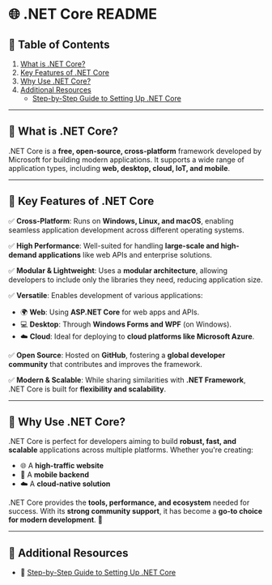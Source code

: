 # 🌐 .NET Core README

## 📖 Table of Contents
1. [What is .NET Core?](#-what-is-net-core)
2. [Key Features of .NET Core](#-key-features-of-net-core)
3. [Why Use .NET Core?](#-why-use-net-core)
4. [Additional Resources](#-additional-resources)
   - [Step-by-Step Guide to Setting Up .NET Core](dotnet_core_setup.md)

---

## 🚀 What is .NET Core?
.NET Core is a **free, open-source, cross-platform** framework developed by Microsoft for building modern applications. It supports a wide range of application types, including **web, desktop, cloud, IoT, and mobile**.

---

## 🔑 Key Features of .NET Core
✅ **Cross-Platform**: Runs on **Windows, Linux, and macOS**, enabling seamless application development across different operating systems.

✅ **High Performance**: Well-suited for handling **large-scale and high-demand applications** like web APIs and enterprise solutions.

✅ **Modular & Lightweight**: Uses a **modular architecture**, allowing developers to include only the libraries they need, reducing application size.

✅ **Versatile**: Enables development of various applications:
   - 🌍 **Web**: Using **ASP.NET Core** for web apps and APIs.
   - 💻 **Desktop**: Through **Windows Forms and WPF** (on Windows).
   - ☁️ **Cloud**: Ideal for deploying to **cloud platforms like Microsoft Azure**.

✅ **Open Source**: Hosted on **GitHub**, fostering a **global developer community** that contributes and improves the framework.

✅ **Modern & Scalable**: While sharing similarities with **.NET Framework**, .NET Core is built for **flexibility and scalability**.

---

## 🤔 Why Use .NET Core?
.NET Core is perfect for developers aiming to build **robust, fast, and scalable** applications across multiple platforms. Whether you're creating:
- 🌐 A **high-traffic website**
- 📱 A **mobile backend**
- ☁️ A **cloud-native solution**

.NET Core provides the **tools, performance, and ecosystem** needed for success. With its **strong community support**, it has become a **go-to choice for modern development**. 🚀

---

## 📘 Additional Resources
- 📄 [Step-by-Step Guide to Setting Up .NET Core](dotnet_core_setup.md)

